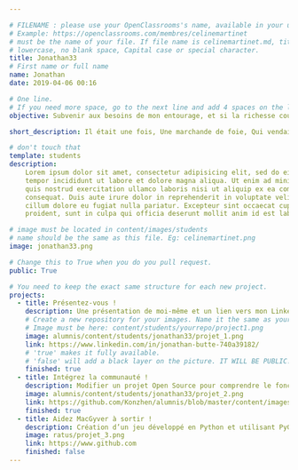 ```yaml
---

# FILENAME : please use your OpenClassrooms's name, available in your url.
# Example: https://openclassrooms.com/membres/celinemartinet
# must be the name of your file. If file name is celinemartinet.md, title is celinemartinet.
# lowercase, no blank space, Capital case or special character.
title: Jonathan33
# First name or full name
name: Jonathan
date: 2019-04-06 00:16

# One line.
# If you need more space, go to the next line and add 4 spaces on the left, as in 'description'.
objective: Subvenir aux besoins de mon entourage, et si la richesse coule à flot pourquoi pas de la terre entière. 

short_description: Il était une fois, Une marchande de foie, Qui vendait du foie, Dans la ville de Foix, Elle se dit : ma foi, C'est la dernière fois, Que je vends du foie, Dans la ville de Foix.

# don't touch that
template: students
description:
    Lorem ipsum dolor sit amet, consectetur adipisicing elit, sed do eiusmod
    tempor incididunt ut labore et dolore magna aliqua. Ut enim ad minim veniam,
    quis nostrud exercitation ullamco laboris nisi ut aliquip ex ea commodo
    consequat. Duis aute irure dolor in reprehenderit in voluptate velit esse
    cillum dolore eu fugiat nulla pariatur. Excepteur sint occaecat cupidatat non
    proident, sunt in culpa qui officia deserunt mollit anim id est laborum.

# image must be located in content/images/students
# name should be the same as this file. Eg: celinemartinet.png
image: jonathan33.png

# Change this to True when you do you pull request.
public: True

# You need to keep the exact same structure for each new project.
projects:
  - title: Présentez-vous !
    description: Une présentation de moi-même et un lien vers mon LinkedIn.
    # Create a new repository for your images. Name it the same as your nickname and profile picture.
    # Image must be here: content/students/yourrepo/project1.png
    image: alumnis/content/students/jonathan33/projet_1.png
    link: https://www.linkedin.com/in/jonathan-butte-740a39182/
    # 'true' makes it fully available.
    # 'false' will add a black layer on the picture. IT WILL BE PUBLIC!
    finished: true
  - title: Intégrez la communauté !
    description: Modifier un projet Open Source pour comprendre le fonctionnement de Git, de Github et des pull requests. 
    image: alumnis/content/students/jonathan33/projet_2.png
    link: https://github.com/Konzhen/alumnis/blob/master/content/images/students/jonathan33.png
    finished: true
  - title: Aidez MacGyver à sortir !
    description: Création d’un jeu développé en Python et utilisant PyGame.
    image: ratus/projet_3.png
    link: https://www.github.com
    finished: false
---
```

